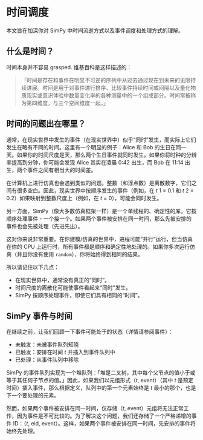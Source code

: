 # 时间调度

本文旨在加深你对 SimPy 中时间流逝方式以及事件调度和处理方式的理解。

## 什么是时间？

时间本身并不容易 grasped. 维基百科是这样描述的：

> 「时间是存在和事件在明显不可逆的序列中从过去通过现在到未来的无限持续进展。时间是用于对事件进行排序、比较事件持续时间或间隔以及量化物质现实或意识体验中数量变化率的各种测量中的一个组成部分。时间常被称为第四维度，与三个空间维度一起。」

## 时间的问题出在哪里？

通常，在现实世界中发生的事件（在现实世界中）似乎“同时”发生，而实际上它们发生在略有不同的时间。这里有一个明显的例子：Alice 和 Bob 的生日在同一天。如果你的时间尺度是天，那么两个生日事件就同时发生。如果你将时钟的分辨率提高到分钟，你可能会发现 Alice 其实在凌晨 0:42 出生，而 Bob 在 11:14 出生，两个事件之间有相当大的时间差。

在计算机上进行仿真也会遇到类似的问题。整数（和浮点数）是离散数字，它们之间有很多空白。因此，现实世界中按顺序发生的事件（例如，在 _t_ 1 = 0.1 和 _t_ 2 = 0.2）如果映射到整数尺度上（例如，在 _t_ = 0），可能会同时发生。

另一方面，SimPy（像大多数仿真框架一样）是一个单线程的、确定性的库。它按顺序处理事件 - 一个接一个。如果两个事件被安排在同一时间，那么先被安排的事件也会先被处理（先进先出）。

这对你来说非常重要。在你建模/仿真的世界中，进程可能“并行”运行，但当仿真在你的 CPU 上运行时，所有事件都是顺序和确定性地处理的。如果你多次运行仿真（并且你没有使用 `random`），你将始终得到相同的结果。

所以请记住以下几点：

- 在现实世界中，通常没有真正的“同时”。
- 时间尺度的离散化可能使事件看起来“同时”发生。
- SimPy 按顺序处理事件，即使它们具有相同的“时间”。

## SimPy 事件与时间

在继续之前，让我们回顾一下事件可能处于的状态（详情请参阅事件）：

- 未触发：未被事件队列知晓
- 已触发：安排在时间 _t_ 并插入到事件队列中
- 已处理：从事件队列中移除

SimPy 的事件队列实现为一个堆队列：「堆是二叉树，其中每个父节点的值小于或等于其任何子节点的值。」因此，如果我们以元组形式（_t_, event）（其中 _t_ 是预定时间）插入事件，那么根据定义，队列中的第一个元素始终是 _t_ 最小的那个，也是下一个要处理的元素。

然而，如果两个事件被安排在同一时间，仅存储（_t_, event）元组将无法正常工作，因为事件是不可比较的。为了解决这个问题，我们还存储了一个严格递增的事件 ID：（_t_, eid, event）。这样，如果两个事件被安排在同一时间，先安排的事件将始终先处理。
